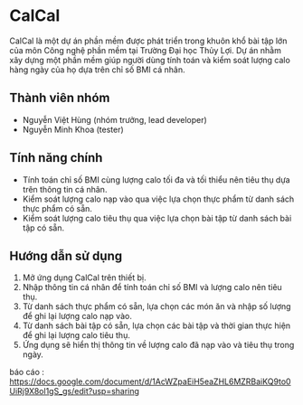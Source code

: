 # CalCal

CalCal là một dự án phần mềm được phát triển trong khuôn khổ bài tập lớn của môn Công nghệ phần mềm tại Trường Đại học Thủy Lợi. Dự án nhằm xây dựng một phần mềm giúp người dùng tính toán và kiểm soát lượng calo hàng ngày của họ dựa trên chỉ số BMI cá nhân.

## Thành viên nhóm

- Nguyễn Việt Hùng (nhóm trưởng, lead developer)
- Nguyễn Minh Khoa (tester)

## Tính năng chính

- Tính toán chỉ số BMI cùng lượng calo tối đa và tối thiểu nên tiêu thụ dựa trên thông tin cá nhân.
- Kiểm soát lượng calo nạp vào qua việc lựa chọn thực phẩm từ danh sách thực phẩm có sẵn.
- Kiểm soát lượng calo tiêu thụ qua việc lựa chọn bài tập từ danh sách bài tập có sẵn.

## Hướng dẫn sử dụng

1. Mở ứng dụng CalCal trên thiết bị.
2. Nhập thông tin cá nhân để tính toán chỉ số BMI và lượng calo nên tiêu thụ.
3. Từ danh sách thực phẩm có sẵn, lựa chọn các món ăn và nhập số lượng để ghi lại lượng calo nạp vào.
4. Từ danh sách bài tập có sẵn, lựa chọn các bài tập và thời gian thực hiện để ghi lại lượng calo tiêu thụ.
5. Ứng dụng sẽ hiển thị thông tin về lượng calo đã nạp vào và tiêu thụ trong ngày.

báo cáo : https://docs.google.com/document/d/1AcWZpaEiH5eaZHL6MZRBaiKQ9to0UiRj9X8ol1gS_gs/edit?usp=sharing
